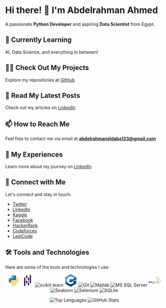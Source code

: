 # Hi there! 👋 I'm Abdelrahman Ahmed

A passionate **Python Developer** and aspiring **Data Scientist** from Egypt.

## 🌱 Currently Learning

AI, Data Science, and everything in between!

## 👨‍💻 Check Out My Projects

Explore my repositories at [GitHub](https://github.com/Abdelrahman47-code)

## 📝 Read My Latest Posts

Check out my articles on [LinkedIn](https://www.linkedin.com/in/abdelrahman-eldaba-739805192/)

## 📫 How to Reach Me

Feel free to contact me via email at **abdelrahmaneldaba123@gmail.com**

## 📄 My Experiences

Learn more about my journey on [LinkedIn](https://www.linkedin.com/in/abdelrahman-eldaba-739805192/)

## 🚀 Connect with Me

Let's connect and stay in touch:
- [Twitter](https://twitter.com/@a_eldaba)
- [LinkedIn](https://linkedin.com/in/abdelrahman-eldaba-739805192/)
- [Kaggle](https://kaggle.com/abdelrahmanahmed110)
- [Facebook](https://fb.com/profile.php?id=100009894226911)
- [HackerRank](https://www.hackerrank.com/abdelrahmanelda2)
- [Codeforces](https://codeforces.com/profile/abdelrahmaneldaba123)
- [LeetCode](https://www.leetcode.com/abdelrahmaneldaba123)

## 🛠️ Tools and Technologies

Here are some of the tools and technologies I use:
<p align="center">
  <img src="https://raw.githubusercontent.com/devicons/devicon/master/icons/python/python-original.svg" alt="Python" width="40" height="40"/>
  <img src="https://raw.githubusercontent.com/devicons/devicon/master/icons/pandas/pandas-original.svg" alt="Pandas" width="40" height="40"/>
  <img src="https://upload.wikimedia.org/wikipedia/commons/0/05/Scikit_learn_logo_small.svg" alt="scikit-learn" width="40" height="40"/>
  <img src="https://raw.githubusercontent.com/devicons/devicon/master/icons/cplusplus/cplusplus-original.svg" alt="C++" width="40" height="40"/>
  <img src="https://www.vectorlogo.zone/logos/git-scm/git-scm-icon.svg" alt="Git" width="40" height="40"/>
  <img src="https://upload.wikimedia.org/wikipedia/commons/2/21/Matlab_Logo.png" alt="Matlab" width="40" height="40"/>
  <img src="https://www.svgrepo.com/show/303229/microsoft-sql-server-logo.svg" alt="MS SQL Server" width="40" height="40"/>
  <img src="https://raw.githubusercontent.com/devicons/devicon/master/icons/mysql/mysql-original-wordmark.svg" alt="MySQL" width="40" height="40"/>
  <img src="https://seaborn.pydata.org/_images/logo-mark-lightbg.svg" alt="Seaborn" width="40" height="40"/>
  <img src="https://raw.githubusercontent.com/detain/svg-logos/780f25886640cef088af994181646db2f6b1a3f8/svg/selenium-logo.svg" alt="Selenium" width="40" height="40"/>
  <img src="https://www.vectorlogo.zone/logos/sqlite/sqlite-icon.svg" alt="SQLite" width="40" height="40"/>
  <!-- Add more icons here -->
</p>

<!-- GitHub Stats -->
<p align="center">
  <img src="https://github-readme-stats.vercel.app/api/top-langs?username=abdelrahman47-code&show_icons=true&locale=en&layout=compact" alt="Top Languages" />
  <img src="https://github-readme-stats.vercel.app/api?username=abdelrahman47-code&show_icons=true&locale=en" alt="GitHub Stats" />
</p>

